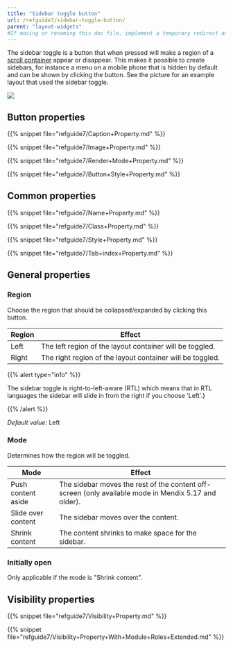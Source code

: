 ```yaml
---
title: "Sidebar toggle button"
url: /refguide7/sidebar-toggle-button/
parent: "layout-widgets"
#If moving or renaming this doc file, implement a temporary redirect and let the respective team know they should update the URL in the product. See Mapping to Products for more details.
---
```



The sidebar toggle is a button that when pressed will make a region of a [scroll container](/refguide/scroll-container/) appear or disappear. This makes it possible to create sidebars, for instance a menu on a mobile phone that is hidden by default and can be shown by clicking the button. See the picture for an example layout that used the sidebar toggle. 

![](/attachments/refguide7/desktop-modeler/pages/layout-widgets/sidebar-toggle-button/sidebar-toggle-button.png)

## Button properties

{{% snippet file="refguide7/Caption+Property.md" %}}

{{% snippet file="refguide7/Image+Property.md" %}}

{{% snippet file="refguide7/Render+Mode+Property.md" %}}

{{% snippet file="refguide7/Button+Style+Property.md" %}}

## Common properties

{{% snippet file="refguide7/Name+Property.md" %}}

{{% snippet file="refguide7/Class+Property.md" %}}

{{% snippet file="refguide7/Style+Property.md" %}}

{{% snippet file="refguide7/Tab+index+Property.md" %}}

## General properties

### Region

Choose the region that should be collapsed/expanded by clicking this button.

| Region | Effect |
| --- | --- |
| Left | The left region of the layout container will be toggled. |
| Right | The right region of the layout container will be toggled. |

{{% alert type="info" %}}

The sidebar toggle is right-to-left-aware (RTL) which means that in RTL languages the sidebar will slide in from the right if you choose 'Left'.}

{{% /alert %}}

_Default value:_ Left

### Mode

Determines how the region will be toggled.

| Mode | Effect |
| --- | --- |
| Push content aside | The sidebar moves the rest of the content off-screen (only available mode in Mendix 5.17 and older). |
| Slide over content | The sidebar moves over the content. |
| Shrink content | The content shrinks to make space for the sidebar. |

### Initially open

Only applicable if the mode is "Shrink content".

## Visibility properties

{{% snippet file="refguide7/Visibility+Property.md" %}}

{{% snippet file="refguide7/Visibility+Property+With+Module+Roles+Extended.md" %}}
